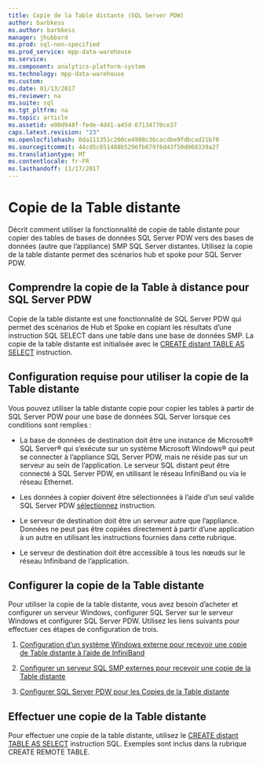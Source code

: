 ```yaml
---
title: Copie de la Table distante (SQL Server PDW)
author: barbkess
ms.author: barbkess
manager: jhubbard
ms.prod: sql-non-specified
ms.prod_service: mpp-data-warehouse
ms.service: 
ms.component: analytics-platform-system
ms.technology: mpp-data-warehouse
ms.custom: 
ms.date: 01/13/2017
ms.reviewer: na
ms.suite: sql
ms.tgt_pltfrm: na
ms.topic: article
ms.assetid: e00d948f-fede-4d41-a45d-67134770ce37
caps.latest.revision: "23"
ms.openlocfilehash: 0da111351c260ce4908c36cacdbe9fdbcad21b70
ms.sourcegitcommit: 44cd5c651488b5296fb679f6d43f50d068339a27
ms.translationtype: MT
ms.contentlocale: fr-FR
ms.lasthandoff: 11/17/2017
---
```

# <a name="remote-table-copy"></a>Copie de la Table distante
Décrit comment utiliser la fonctionnalité de copie de table distante pour copier des tables de bases de données SQL Server PDW vers des bases de données (autre que l’appliance) SMP SQL Server distantes. Utilisez la copie de la table distante permet des scénarios hub et spoke pour SQL Server PDW.  
  
## <a name="BasicsPDE"></a>Comprendre la copie de la Table à distance pour SQL Server PDW  
Copie de la table distante est une fonctionnalité de SQL Server PDW qui permet des scénarios de Hub et Spoke en copiant les résultats d’une instruction SQL SELECT dans une table dans une base de données SMP. La copie de la table distante est initialisée avec le [CREATE distant TABLE AS SELECT](../t-sql/statements/create-remote-table-as-select-parallel-data-warehouse.md) instruction.  
  
## <a name="BasicsPrerequisites"></a>Configuration requise pour utiliser la copie de la Table distante  
Vous pouvez utiliser la table distante copie pour copier les tables à partir de SQL Server PDW pour une base de données SQL Server lorsque ces conditions sont remplies :  
  
-   La base de données de destination doit être une instance de Microsoft® SQL Server® qui s’exécute sur un système Microsoft Windows® qui peut se connecter à l’appliance SQL Server PDW, mais ne réside pas sur un serveur au sein de l’application. Le serveur SQL distant peut être connecté à SQL Server PDW, en utilisant le réseau InfiniBand ou via le réseau Ethernet.  
  
-   Les données à copier doivent être sélectionnées à l’aide d’un seul valide SQL Server PDW [sélectionnez](../t-sql/queries/select-transact-sql.md) instruction.  
  
-   Le serveur de destination doit être un serveur autre que l’appliance. Données ne peut pas être copiées directement à partir d’une application à un autre en utilisant les instructions fournies dans cette rubrique.  
  
-   Le serveur de destination doit être accessible à tous les nœuds sur le réseau Infiniband de l’application.  
  
## <a name="ConfigureRemote"></a>Configurer la copie de la Table distante  
Pour utiliser la copie de la table distante, vous avez besoin d’acheter et configurer un serveur Windows, configurer SQL Server sur le serveur Windows et configurer SQL Server PDW. Utilisez les liens suivants pour effectuer ces étapes de configuration de trois.  
  
1.  [Configuration d’un système Windows externe pour recevoir une copie de Table distante à l’aide de InfiniBand](configure-an-external-windows-system-to-receive-remote-table-copies-using-infiniband.md)  
  
2.  [Configurer un serveur SQL SMP externes pour recevoir une copie de la Table distante](configure-an-external-smp-sql-server-to-receive-remote-table-copies.md)  
  
3.  [Configurer SQL Server PDW pour les Copies de la Table distante](configure-sql-server-pdw-for-remote-table-copies.md)  
  
## <a name="PerformRemote"></a>Effectuer une copie de la Table distante  
Pour effectuer une copie de la table distante, utilisez le [CREATE distant TABLE AS SELECT](../t-sql/statements/create-remote-table-as-select-parallel-data-warehouse.md) instruction SQL. Exemples sont inclus dans la rubrique CREATE REMOTE TABLE.  
  
<!-- MISSING LINKS 
## See Also  
[Common Metadata Query Examples &#40;SQL Server PDW&#41;](../sqlpdw/common-metadata-query-examples-sql-server-pdw.md)  
-->
  
